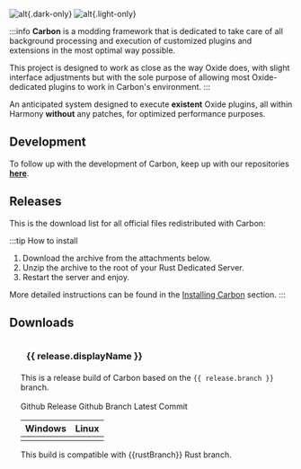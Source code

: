 ![alt](/logos/carbon-banner-dark-small.webp){.dark-only}
![alt](/logos/carbon-banner-light-small.webp){.light-only}

<script setup>
import { VPBadge } from 'vitepress/theme'

const getDownloadUrl = (tag, build) => {
    return "https://github.com/CarbonCommunity/Carbon/releases/download/" + tag + "_build/" + build
}

const getBorderColor = (release) => {
    switch(release.priority) {
        case -1:
            return "#8f3333"
        case 1:
            return "#6a6a0c"
    }
    return "#44444400"
}

const releases = [
    {
        color: "#8f3333",
        displayName: "Production Build",
        branch: "production",
        tag: "production_build",
        rustBranches: ["public", "release"],
        builds: [
        {
            name: "Release"
        },
        {
            name: "Minimal"
        }] 
    },
    {
        color: "#6a6a0c",
        priority: 1,
        displayName: "Edge Build",
        branch: "develop",
        tag: "edge_build",
        rustBranches: ["public", "release"],
        builds: [
        {
            name: "Debug"
        },
        {
            name: "Minimal"
        }]
    },
    {
        color: "#0c676a",
        priority: 1,
        displayName: "QA Build",
        branch: "qa",
        tag: "qa_build",
        rustBranches: ["public", "release", "staging"],
        builds: [
        {
            name: "Debug"
        },
        {
            name: "Release"
        },
        {
            name: "Minimal"
        }]
    },
    {
        displayName: "Preview Build",
        branch: "preview",
        tag: "preview_build",
        rustBranches: ["public", "release"],
        builds: [
        {
            name: "Debug"
        },
        {
            name: "Minimal"
        }]
    },
    {
        displayName: "Rust (Beta) Staging Build",
        branch: "rust_beta/staging",
        tag: "rustbeta_staging_build",
        rustBranches: ["staging"],
        builds: [
        {
            name: "Debug"
        },
        {
            name: "Minimal"
        }]
    },
    {
        displayName: "Rust (Beta) Release Build",
        branch: "rust_beta/release",
        tag: "rustbeta_release_build",
        rustBranches: ["release"],
        builds: [
        {
            name: "Debug"
        },
        {
            name: "Release"
        },
        {
            name: "Minimal"
        }]
    },
    {
        displayName: "Rust (Beta) Aux01 Build",
        branch: "rust_beta/aux01",
        tag: "rustbeta_aux01_build",
        rustBranches: ["aux01"],
        builds: [
        {
            name: "Debug"
        },
        {
            name: "Minimal"
        }]
    },
    {
        displayName: "Rust (Beta) Aux02 Build",
        branch: "rust_beta/aux02",
        tag: "rustbeta_aux02_build",
        rustBranches: ["aux02"],
        builds: [
        {
            name: "Debug"
        },
        {
            name: "Minimal"
        }]
    },
    {
        displayName: "Rust (Beta) Aux03 Build",
        branch: "rust_beta/aux03",
        tag: "rustbeta_aux03_build",
        rustBranches: ["aux03"],
        builds: [
        {
            name: "Debug"
        },
        {
            name: "Minimal"
        }]
    }
]

</script>

:::info 
**Carbon** is a modding framework that is dedicated to take care of all background processing and execution of customized plugins and extensions in the most optimal way possible.

This project is designed to work as close as the way Oxide does, with slight interface adjustments but with the sole purpose of allowing most Oxide-dedicated plugins to work in Carbon's environment.
:::

An anticipated system designed to execute **existent** Oxide plugins, all within Harmony **without** any patches, for optimized performance purposes.

## Development

To follow up with the development of Carbon, keep up with our repositories [**here**](https://github.com/CarbonCommunity).

## Releases  
This is the download list for all official files redistributed with Carbon:

:::tip How to install
1. Download the archive from the attachments below.
2. Unzip the archive to the root of your Rust Dedicated Server.
3. Restart the server and enjoy.

More detailed instructions can be found in the [Installing Carbon](./installing-carbon.md) section.
:::

## Downloads
<div class="plugin-tabs" v-for="release in releases" :key="release" :style="'border: 1px solid' + (release.color == null ? '#44444400' : release.color)">
    <div style="padding: 20px;">
    <h3 :id="release.tag" style="margin: 0px 0 20px 10px"><a class="header-anchor" :href="'#' + release.tag"/> {{ release.displayName }}</h3>
    This is a release build of Carbon based on the <code>{{ release.branch }}</code> branch. <br/><br/>
    <a :href="'https://github.com/CarbonCommunity/Carbon/releases/tag/' + release.tag" target="_blank"><VPBadge type="danger">Github Release <CarbonIcons icon="ExternalLink" size="14"/></VPBadge></a> <a :href="'https://github.com/CarbonCommunity/Carbon/tree/' + release.branch" target="_blank"><VPBadge type="danger">Github Branch <CarbonIcons icon="ExternalLink" size="14"/></VPBadge></a> <a :href="'https://github.com/CarbonCommunity/Carbon/commit/' + release.branch" target="_blank"><VPBadge type="info">Latest Commit <CarbonIcons icon="ExternalLink" size="14"/></VPBadge></a>
    <table>
    <thead>
    <tr>
        <th>Windows</th>
        <th>Linux</th>
    </tr>
    </thead>
    <tbody>
        <tr v-for="build in release.builds" :key="build">
        <td><CarbonButton style="width: 140px;" :href="'https://github.com/CarbonCommunity/Carbon/releases/download/' + release.tag + '/Carbon.Windows.' + build.name + '.zip'" :text="build.name + ' Build'" external/></td>
        <td><CarbonButton style="width: 140px;" :href="'https://github.com/CarbonCommunity/Carbon/releases/download/' + release.tag + '/Carbon.Linux.' + build.name + '.tar.gz'" :text="build.name + ' Build'" external/></td>
        </tr>
    </tbody>
    </table>
    This build is compatible with <a :href="'https://steamdb.info/app/258550/depots/?branch=' + rustBranch" target="_blank" v-for="rustBranch in release.rustBranches" :key="rustBranch"><VPBadge type="warning">{{rustBranch}} <CarbonIcons icon="ExternalLink" size="14"/></VPBadge></a> Rust branch.
    </div>
</div>